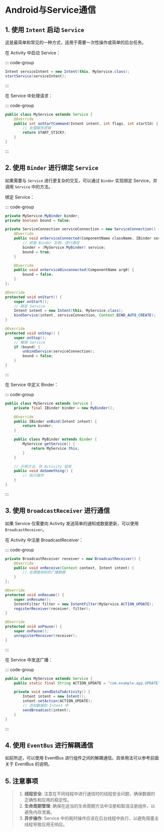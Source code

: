 # Android与Service通信

## 1. 使用 `Intent` 启动 `Service`
这是最简单和常见的一种方式，适用于需要一次性操作或简单的后台任务。

在 Activity 中启动 Service：

::: code-group
``` java
Intent serviceIntent = new Intent(this, MyService.class);
startService(serviceIntent);
```
:::


在 Service 中处理请求：

::: code-group
``` java
public class MyService extends Service {
    @Override
    public int onStartCommand(Intent intent, int flags, int startId) {
        // 处理服务逻辑
        return START_STICKY;
    }
}
```
:::

## 2. 使用 `Binder` 进行绑定 `Service`
如果需要与 `Service` 进行更复杂的交互，可以通过 `Binder` 实现绑定 Service，并调用 `Service` 中的方法。

绑定 Service：

::: code-group
``` java
private MyService.MyBinder binder;
private boolean bound = false;

private ServiceConnection serviceConnection = new ServiceConnection() {
    @Override
    public void onServiceConnected(ComponentName className, IBinder service) {
        // 获取 Binder 实例，进行通信
        binder = (MyService.MyBinder) service;
        bound = true;
    }

    @Override
    public void onServiceDisconnected(ComponentName arg0) {
        bound = false;
    }
};

@Override
protected void onStart() {
    super.onStart();
    // 绑定 Service
    Intent intent = new Intent(this, MyService.class);
    bindService(intent, serviceConnection, Context.BIND_AUTO_CREATE);
}

@Override
protected void onStop() {
    super.onStop();
    // 解绑 Service
    if (bound) {
        unbindService(serviceConnection);
        bound = false;
    }
}
```
:::

在 Service 中定义 Binder：

::: code-group
``` java
public class MyService extends Service {
    private final IBinder binder = new MyBinder();

    @Override
    public IBinder onBind(Intent intent) {
        return binder;
    }

    public class MyBinder extends Binder {
        MyService getService() {
            return MyService.this;
        }
    }

    // 示例方法，供 Activity 调用
    public void doSomething() {
        // 执行操作
    }
}
```
:::

## 3. 使用 `BroadcastReceiver` 进行通信
如果 Service 仅需要向 Activity 发送简单的通知或数据更新，可以使用 `BroadcastReceiver`。

在 Activity 中注册 BroadcastReceiver：

::: code-group
``` java
private BroadcastReceiver receiver = new BroadcastReceiver() {
    @Override
    public void onReceive(Context context, Intent intent) {
        // 处理接收到的广播数据
    }
};

@Override
protected void onResume() {
    super.onResume();
    IntentFilter filter = new IntentFilter(MyService.ACTION_UPDATE);
    registerReceiver(receiver, filter);
}

@Override
protected void onPause() {
    super.onPause();
    unregisterReceiver(receiver);
}
```
:::

在 Service 中发送广播：

::: code-group
``` java
public class MyService extends Service {
    public static final String ACTION_UPDATE = "com.example.app.UPDATE";

    private void sendDataToActivity() {
        Intent intent = new Intent();
        intent.setAction(ACTION_UPDATE);
        // 添加数据到 Intent 中
        sendBroadcast(intent);
    }
}
```
:::

## 4. 使用 `EventBus` 进行解耦通信
如前所述，可以使用 EventBus 进行组件之间的解耦通信。具体用法可以参考前面关于 EventBus 的说明。

## 5. 注意事项

> 1. **线程安全**: 注意在不同线程中进行通信时的线程安全问题，确保数据的正确性和应用的稳定性。
> 2. **生命周期管理**: 确保在适当的生命周期方法中注册和取消注册组件，以避免内存泄漏。
> 3. **异步操作**: Service 中的耗时操作应该在后台线程中执行，以避免阻塞主线程导致应用无响应。